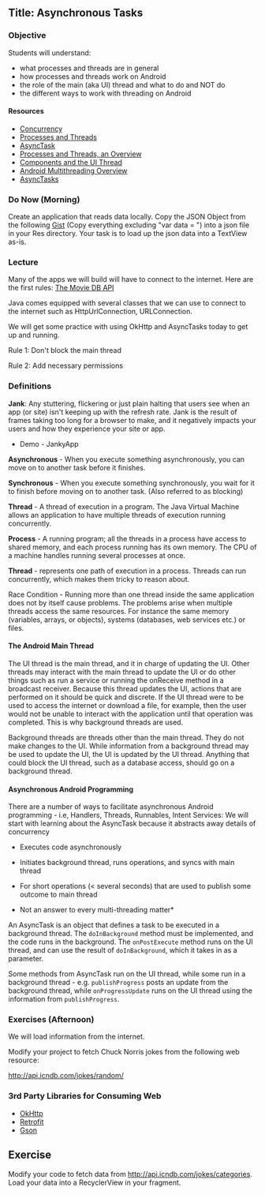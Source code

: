 ## Title: Asynchronous Tasks

### Objective

Students will understand:

* what processes and threads are in general
* how processes and threads work on Android
* the role of the main (aka UI) thread and what to do and NOT do
* the different ways to work with threading on Android


#### Resources
- [Concurrency](http://docs.oracle.com/javase/tutorial/essential/concurrency/)
- [Processes and Threads](https://docs.oracle.com/javase/tutorial/essential/concurrency/procthread.html)
- [AsyncTask](https://developer.android.com/reference/android/os/AsyncTask.html)
- [Processes and Threads, an Overview](https://www.youtube.com/watch?v=IcIFJ5V3Ibg)
- [Components and the UI Thread](https://www.youtube.com/watch?v=A0PAhoHzlsQ)
- [Android Multithreading Overview](https://www.youtube.com/watch?v=lznss-0gEHU)
- [AsyncTasks](https://www.youtube.com/watch?v=V4q0sTIntsk)


### Do Now (Morning)

Create an application that reads data locally. Copy the JSON Object from the following [Gist](https://gist.github.com/abassawo/975f7d9a9d90e2d9d5683454dd981ffa) (Copy everything excluding "var data = ") into a json file in your Res directory. Your task is to load up the json data into a TextView as-is.

### Lecture

Many of the apps we will build will have to connect to the internet. Here are the first rules:
[The Movie DB API](http://api.themoviedb.org/3/movie/popular?api_key=#)

Java comes equipped with several classes that we can use to connect to the internet such as HttpUrlConnection, URLConnection.

We will get some practice with using OkHttp and AsyncTasks today to get up and running.

Rule 1: Don't block the main thread

Rule 2: Add necessary permissions


### Definitions

**Jank**: Any stuttering, flickering or just plain halting that users see when an app (or site) isn't keeping up with the refresh rate. Jank is the result of frames taking too long for a browser to make, and it negatively impacts your users and how they experience your site or app.

  - Demo - JankyApp

**Asynchronous** - When you execute something asynchronously, you can move on to another task before it finishes.

**Synchronous** - When you execute something synchronously, you wait for it to finish before moving on to another task. (Also referred to as blocking)

**Thread** - A thread of execution in a program. The Java Virtual Machine allows an application to have multiple threads of execution running concurrently.

**Process** - A running program; all the threads in a process have access to shared memory, and each process running has its own memory. The CPU of a machine handles running several processes at once.

**Thread** - represents one path of execution in a process. Threads can run concurrently, which makes them tricky to reason about.

Race Condition - Running more than one thread inside the same application does not by itself cause problems. The problems arise when multiple threads access the same resources. For instance the same memory (variables, arrays, or objects), systems (databases, web services etc.) or files.


#### The Android Main Thread

The UI thread is the main thread, and it in charge of updating the UI. Other threads may interact with the main thread to update the UI or do other things such as run a service or running the onReceive method in a broadcast receiver. Because this thread updates the UI, actions that are performed on it should be quick and discrete.  If the UI thread were to be used to access the internet or download a file, for example, then the user would not be unable to interact with the application until that operation was completed. This is why background threads are used.

Background threads are threads other than the main thread.  They do not make changes to the UI.  While information from a background thread may be used to update the UI, the UI is updated by the UI thread. Anything that could block the UI thread, such as a database access, should go on a background thread.


#### Asynchronous Android Programming

There are a number of ways to facilitate asynchronous Android programming - i.e, Handlers, Threads, Runnables, Intent Services: We will start with learning about the AsyncTask because it abstracts away details of concurrency

- Executes code asynchronously

- Initiates background thread, runs operations, and syncs with main thread

- For short operations (< several seconds) that are used to publish some outcome to main thread

- Not an answer to every multi-threading matter*

An AsyncTask is an object that defines a task to be executed in a background thread. The `doInBackground` method must be implemented, and the code runs in the background. The `onPostExecute` method runs on the UI thread, and can use the result of `doInBackground`, which it takes in as a parameter.

Some methods from AsyncTask run on the UI thread, while some run in a background thread - e.g. `publishProgress` posts an update from the background thread, while `onProgressUpdate` runs on the UI thread using the information from `publishProgress`.


### Exercises (Afternoon)

We will load information from the internet. 

Modify your project to fetch Chuck Norris jokes from the following web resource:

http://api.icndb.com/jokes/random/


### 3rd Party Libraries for Consuming Web

- [OkHttp](http://square.github.io/okhttp/)
- [Retrofit](https://square.github.io/retrofit/)
- [Gson](https://github.com/google/gson)

## Exercise  

Modify your code to fetch data from http://api.icndb.com/jokes/categories. Load your data into a RecyclerView in your fragment.
